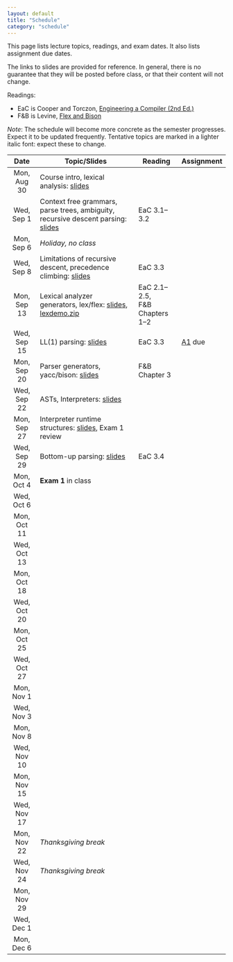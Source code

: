 ```yaml
---
layout: default
title: "Schedule"
category: "schedule"
---
```


This page lists lecture topics, readings, and exam dates.  It also lists assignment due dates.

The links to slides are provided for reference.  In general, there is no guarantee that they will be posted before class, or that their content will not change.

Readings:

* EaC is Cooper and Torczon, [Engineering a Compiler (2nd Ed.)](https://www.elsevier.com/books/engineering-a-compiler/cooper/978-0-12-088478-0)
* F&amp;B is Levine, [Flex and Bison](https://www.oreilly.com/library/view/flex-bison/9780596805418/)

*Note*: The schedule will become more concrete as the semester progresses. Expect it to be updated frequently.  Tentative topics are marked <span class="tentative">in a lighter italic font</span>: expect these to change.

Date               | Topic/Slides | Reading      | Assignment
:----------------: | ------------ | ------------ | ----------
Mon, Aug 30 | Course intro, lexical analysis: [slides](lectures/lecture01-public.pdf)
Wed, Sep 1 | Context free grammars, parse trees, ambiguity, recursive descent parsing: [slides](lectures/lecture02-public.pdf) | EaC 3.1–3.2
Mon, Sep 6 | *Holiday, no class*
Wed, Sep 8 | Limitations of recursive descent, precedence climbing: [slides](lectures/lecture03-public.pdf) | EaC 3.3
Mon, Sep 13 | Lexical analyzer generators, lex/flex: [slides](lectures/lecture04-public.pdf), [lexdemo.zip](lectures/lexdemo.zip) | EaC 2.1–2.5,<br>F&amp;B Chapters 1–2
Wed, Sep 15 | LL(1) parsing: [slides](lectures/lecture05-public.pdf) | EaC 3.3 | [A1](assign/assign01.html) due
Mon, Sep 20 | Parser generators, yacc/bison: [slides](lectures/lecture06-public.pdf)  | F&amp;B Chapter 3
Wed, Sep 22 | ASTs, Interpreters: [slides](lectures/lecture07-public.pdf)  | 
Mon, Sep 27 | Interpreter runtime structures: [slides](lectures/lecture08-public.pdf), Exam 1 review  | <!-- -->
Wed, Sep 29 | Bottom-up parsing: [slides](lectures/lecture09-public.pdf)  |  EaC 3.4
Mon, Oct 4 | **Exam 1** in class
Wed, Oct 6 | <!--Context-sensitive analysis, attribute grammars: [slides](lectures/Context_sensitive_Analysis_I.pdf) --> | <!-- EaC 4.1–4.3-->
Mon, Oct 11 | <!--Context-sensitive analysis, ad-hoc techniques: [slides](lectures/Context_sensitive_Analysis_II.pdf) --> | <!-- EaC 4.4-->
Wed, Oct 13 | <!--Compiler project intro, ASTs and symbol tables: [slides](lectures/lecture12-public.pdf) --> | <!-- EaC 5.5-->
Mon, Oct 18 | <!--Intermediate representations: [slides](lectures/Intermediate_Representations.pdf) --> | <!-- EaC 5.1–5.4 --> | <!-- [A2](assign/assign02.html) due 10/16-->
Wed, Oct 20 | <!--AST visitors, symbol tables, the procedure abstraction: [slides](lectures/The_Procedure_Abstraction_I.pdf) --> | <!-- EaC Chapter 6-->
Mon, Oct 25 | <!--Code shape for expressions: [slides](/lectures/Code_Shape_I_Quick_Intro_to_Code_Generation_+_Code_Shape_for_Expressions.pdf) --> | <!-- EaC 7.1–7.4-->
Wed, Oct 27 | <!--<b>Exam 2 out</b>, x86-64 assembly language, code generation: [slides](lectures/lecture16-public.pdf) --> | <!-- -->
Mon, Nov 1 | <!--Arrays and strings: [slides](lectures/Code_Shape_II_Arrays_Aggregates_&_Strings.pdf) --> | <!-- EaC 7.5–7.7 --> | <!-- [A3](assign/assign03.html) due 10/30-->
Wed, Nov 3 | <!--Boolean and relational expressions, decisions and loops: [slides](lectures/Code_Shape_III_Boolean_and_Relational_Expressions_+_Control_Flow.pdf)  --> | <!-- EaC 7.8 --> | <!-- -->
Mon, Nov 8 | <!--Intro to Code optimization: [slides](lectures/Introduction_to_Optimization_terminology_&_local_value_numbering.pdf), [slides](lectures/Regional_Optimization_Superlocal_Value_Numbering_and_Loop_Unrolling.pdf) --> | <!-- EaC 8.1–8.5 --> | <!-- -->
Wed, Nov 10 | <!--Intro to Global optimization, Instruction selection: [slides](lectures/Global_Optimization_Live_Analysis.pdf), [slides](lectures/Introduction_to_Instruction_Selection_and_Peephole_based_Selection.pdf) --> | <!-- EaC 8.6, 11.5-->
Mon, Nov 15 | <!--Instruction selection, continued --> | <!-- --> | <!-- [A4](assign/assign04.html) due 11/13-->
Wed, Nov 17 | <!--<b>Exam 3 out</b>, Local register allocation: [slides](lectures/Local_Register_Allocation_and_Lab_1.pdf) --> | <!-- EaC 13.1–13.3-->
Mon, Nov 22 | *Thanksgiving break*
Wed, Nov 24 | *Thanksgiving break*
Mon, Nov 29 | <!--Discussion and [advice](assign/assign05-advice.html) on implementing code optimization -->
Wed, Dec 1 | <!--Dataflow analysis: [slides](lectures/foster-dataflow.pdf) --> | <!-- EaC 9.1–9.2, [Killdall-POPL73](lectures/killdall-popl73.pdf)-->
Mon, Dec 6 | <!--Dataflow analysis, continued; [more code optimization advice](lectures/dec02-outline.txt)  --> | <!-- --> | <!-- [A5](assign/assign05.html) due 12/4-->

<!--
See orig-sched.txt for original schedule for portion of the course
10/6 and later
-->
